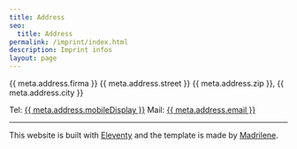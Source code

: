 ```yaml
---
title: Address
seo:
  title: Address
permalink: /imprint/index.html
description: Imprint infos
layout: page
---
```


{{ meta.address.firma }}
{{ meta.address.street }}
{{ meta.address.zip }}, {{ meta.address.city }}

Tel: <a href="tel:{{ meta.address.mobileCall }}">{{ meta.address.mobileDisplay }}</a>
Mail: <a href="mailto:{{ meta.address.email }}">{{ meta.address.email }}</a>

- - -
This website is built with [Eleventy](https://www.11ty.dev/) and the template is made by [Madrilene](https://github.com/madrilene/eleventy-excellent#built-with-eleventy-excellent).
